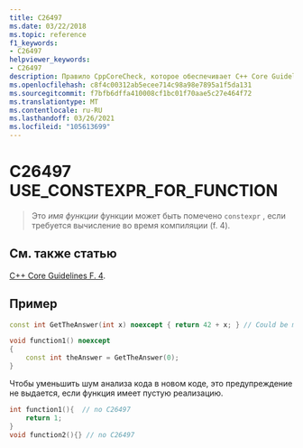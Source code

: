 ```yaml
---
title: C26497
ms.date: 03/22/2018
ms.topic: reference
f1_keywords:
- C26497
helpviewer_keywords:
- C26497
description: Правило CppCoreCheck, которое обеспечивает C++ Core Guidelines F. 4
ms.openlocfilehash: c8f4c00312ab5ecee714c98a98e7895a1f5da131
ms.sourcegitcommit: f7bfb6dffa410008cf1bc01f70aae5c27e464f72
ms.translationtype: MT
ms.contentlocale: ru-RU
ms.lasthandoff: 03/26/2021
ms.locfileid: "105613699"
---
```

# <a name="c26497-use_constexpr_for_function"></a>C26497 USE_CONSTEXPR_FOR_FUNCTION

> Это *имя функции* функции может быть помечено `constexpr` , если требуется вычисление во время компиляции (f. 4).  

## <a name="see-also"></a>См. также статью

[C++ Core Guidelines F. 4](https://github.com/isocpp/CppCoreGuidelines/blob/master/CppCoreGuidelines.md#Rf-constexpr).

## <a name="example"></a>Пример

```cpp
const int GetTheAnswer(int x) noexcept { return 42 + x; } // Could be marked constexpr

void function1() noexcept
{
    const int theAnswer = GetTheAnswer(0);
}
```

Чтобы уменьшить шум анализа кода в новом коде, это предупреждение не выдается, если функция имеет пустую реализацию.

```cpp
int function1(){  // no C26497
    return 1;
}
void function2(){} // no C26497
```
